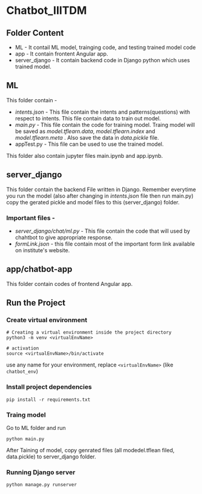 # Chatbot_IIITDM

## Folder Content
* ML - It contail ML model, trainging code, and testing trained model code
* app - It contain frontent Angular app.
* server_django - It contain backend code in Django python which uses trained model.

## ML

This folder contain -
* *intents.json* - This file contain the intents and patterns(questions) with respect to intents. This file contain data to train out model. 
* *main.py* - This file contain the code for training model. Traing model will be saved as *model.tflearn.data*, *model.tflearn.index* and *model.tflearn.meta* .
Also save the data in *data.pickle* file.
* appTest.py - This file can be used to use the trained model.

This folder also contain jupyter files main.ipynb and app.ipynb.

## server_django
This folder contain the backend File written in Django. Remember everytime you run the model (also after changing in *intents.json* file then run main.py) copy the gerated pickle and model files to this (server_django) folder.
### Important files - 
* *server_django/chat/ml.py* - This file contain the code that will used by chahtbot to give appropriate response.
* *formLink.json* - this file contain most of the important form link available on institute's website.

## app/chatbot-app

This folder contain codes of frontend Angular app.

## Run the Project
### Create virtual environment
```
# Creating a virtual environment inside the project directory
python3 -m venv <virtualEnvName>

# activation
source <virtualEnvName>/bin/activate
```

use any name for your environment, replace `<virtualEnvName>` (like `chatbot_env`)

### Install project dependencies
```
pip install -r requirements.txt
```

### Traing model
Go to ML folder and run

```
python main.py
```

After Taining of model, copy genrated files (all modedel.tflean filed, data.pickle) to server_django folder.

### Running Django server
```
python manage.py runserver
```
